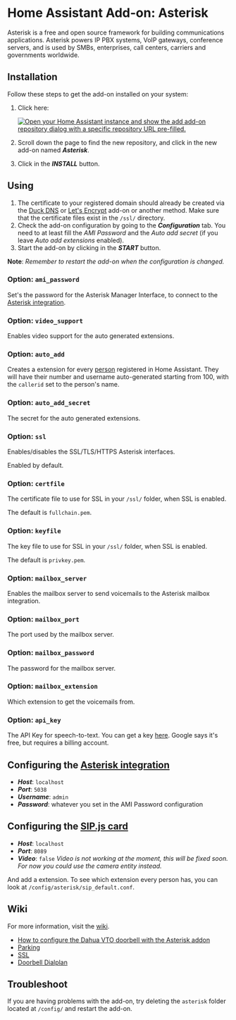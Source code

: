 # Home Assistant Add-on: Asterisk

Asterisk is a free and open source framework for building communications applications.
Asterisk powers IP PBX systems, VoIP gateways, conference servers, and is used by SMBs, enterprises, call centers, carriers and governments worldwide.

## Installation

Follow these steps to get the add-on installed on your system:

1. Click here:

    [![Open your Home Assistant instance and show the add add-on repository dialog with a specific repository URL pre-filled.](https://my.home-assistant.io/badges/supervisor_add_addon_repository.svg)](https://my.home-assistant.io/redirect/supervisor_add_addon_repository/?repository_url=https%3A%2F%2Fgithub.com%2FTECH7Fox%2FAsterisk-add-on)

1. Scroll down the page to find the new repository, and click in the new add-on named **_Asterisk_**.
1. Click in the **_INSTALL_** button.

## Using

1. The certificate to your registered domain should already be created via the [Duck DNS](https://github.com/home-assistant/hassio-addons/tree/master/duckdns) or [Let's Encrypt](https://github.com/home-assistant/hassio-addons/tree/master/letsencrypt) add-on or another method. Make sure that the certificate files exist in the `/ssl/` directory.
2. Check the add-on configuration by going to the **_Configuration_** tab. You need to at least fill the _AMI Password_ and the _Auto add secret_ (if you leave _Auto add extensions_ enabled).
3. Start the add-on by clicking in the **_START_** button.

**Note**: _Remember to restart the add-on when the configuration is changed._

### Option: `ami_password`
Set's the password for the Asterisk Manager Interface, to connect to the [Asterisk integration](https://github.com/TECH7Fox/Asterisk-integration).

### Option: `video_support`
Enables video support for the auto generated extensions.

### Option: `auto_add`
Creates a extension for every [person](https://www.home-assistant.io/integrations/person/) registered in Home Assistant. They will have their number and username auto-generated starting from 100, with the `callerid` set to the person's name.

### Option: `auto_add_secret`
The secret for the auto generated extensions.

### Option: `ssl`
Enables/disables the SSL/TLS/HTTPS Asterisk interfaces.

Enabled by default.

### Option: `certfile`
The certificate file to use for SSL in your `/ssl/` folder, when SSL is enabled.

The default is `fullchain.pem`.

### Option: `keyfile`
The key file to use for SSL in your `/ssl/` folder, when SSL is enabled.

The default is `privkey.pem`.

### Option: `mailbox_server`
Enables the mailbox server to send voicemails to the Asterisk mailbox integration.

### Option: `mailbox_port`
The port used by the mailbox server.

### Option: `mailbox_password`
The password for the mailbox server.

### Option: `mailbox_extension`
Which extension to get the voicemails from.

### Option: `api_key`
The API Key for speech-to-text.
You can get a key [here](https://cloud.google.com/speech-to-text). Google says it's free, but requires a billing account.

## Configuring the [Asterisk integration](https://github.com/TECH7Fox/Asterisk-integration)

- **_Host_**: `localhost`
- **_Port_**: `5038`
- **_Username_**: `admin`
- **_Password_**: whatever you set in the AMI Password configuration

## Configuring the [SIP.js card](https://github.com/TECH7Fox/HA-SIP)

- **_Host_**: `localhost`
- **_Port_**: `8089`
- **_Video_**: `false` _Video is not working at the moment, this will be fixed soon. For now you could use the camera entity instead._

And add a extension. To see which extension every person has, you can look at `/config/asterisk/sip_default.conf`.

## Wiki
For more information, visit the [wiki](https://github.com/TECH7Fox/Asterisk-add-on/wiki).
- [How to configure the Dahua VTO doorbell with the Asterisk addon](https://github.com/TECH7Fox/Asterisk-add-on/wiki/Configure-Dahua-VTO-doorbell)
- [Parking](https://github.com/TECH7Fox/Asterisk-add-on/wiki/Parking)
- [SSL](https://github.com/TECH7Fox/Asterisk-add-on/wiki/SSL)
- [Doorbell Dialplan](https://github.com/TECH7Fox/Asterisk-add-on/wiki/Doorbell-Dialplan)

## Troubleshoot

If you are having problems with the add-on, try deleting the `asterisk` folder located at `/config/` and restart the add-on.
